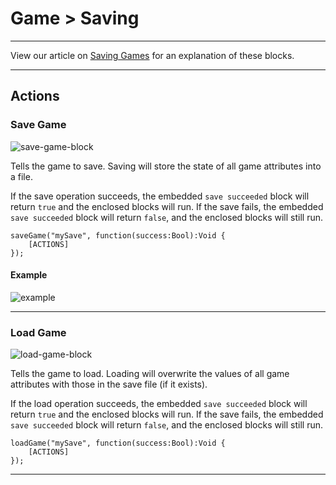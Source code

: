 # Game > Saving

***

View our article on [Saving Games](http://www.stencyl.com/help/view/saving-and-loading-games/) for an explanation of these blocks.

***

## Actions

### Save Game

![save-game-block](http://static.stencyl.com/pedia2/block-images/8%20-%20Game/1%20-%20Saving/save-game.png)

Tells the game to save. Saving will store the state of all game attributes into a file.

If the save operation succeeds, the embedded `save succeeded` block will return `true` and the enclosed blocks will run. If the save fails, the embedded `save succeeded` block will return `false`, and the enclosed blocks will still run.

```
saveGame("mySave", function(success:Bool):Void {
	[ACTIONS]
});
```

#### Example

![example](https://raw.githubusercontent.com/Stencyl/stencylpedia/master/chapter-5/images/saving-2.png)


***

### Load Game

![load-game-block](http://static.stencyl.com/pedia2/block-images/8%20-%20Game/1%20-%20Saving/load-game.png)

Tells the game to load. Loading will overwrite the values of all game attributes with those in the save file (if it exists).

If the load operation succeeds, the embedded `save succeeded` block will return `true` and the enclosed blocks will run. If the save fails, the embedded `save succeeded` block will return `false`, and the enclosed blocks will still run.

```
loadGame("mySave", function(success:Bool):Void {
	[ACTIONS]
});
```

***
